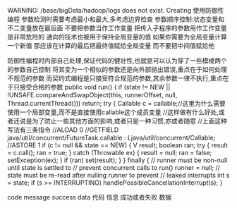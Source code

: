 WARNING: /base/bigData/hadoop/logs does not exist. Creating
使用防御性编程
参数检测时需要考虑最小和最大,多考虑边界检查
参数顺序控制:状态变量和不二变量放在最后面
不要把参数当作工作变量
把传入子程序的参数用作工作变量是非常危险的
通向的技术也被用于保持全局变量的值
如果你需要为全局变量计算一个新值
那应该在计算的最后把最终值赋给全局变量
而不要把中间值赋给他

防御性编程时内部自己处理,保证代码的健壮性,也就是可以认为穿了一些模棱两个的参数自己控制
将其变为一个相似的参数还是向外部抛出错误,重点在于如何处理不规范的参数
而契约式编程是只接受符合规范的参数,其余参数一律不执行,重点在于只接受合格的参数
public void run() {
        if (state != NEW ||
            !UNSAFE.compareAndSwapObject(this, runnerOffset,
                                         null, Thread.currentThread()))
            return;
        try {
            Callable<V> c = callable;//这里为什么需要使用一个局部变量,而不是直接使用callable这个成员变量
            //这样做有什么好处,或者还说是为了防止一些其他方面的影响,或者只是一种习惯,亦或者随意
            //上面这种写法有三条指令
                             //ALOAD 0
                             //GETFIELD java/util/concurrent/FutureTask.callable : Ljava/util/concurrent/Callable;
                             //ASTORE 1
            if (c != null && state == NEW) {
                V result;
                boolean ran;
                try {
                    result = c.call();
                    ran = true;
                } catch (Throwable ex) {
                    result = null;
                    ran = false;
                    setException(ex);
                }
                if (ran)
                    set(result);
            }
        } finally {
            // runner must be non-null until state is settled to
            // prevent concurrent calls to run()
            runner = null;
            // state must be re-read after nulling runner to prevent
            // leaked interrupts
            int s = state;
            if (s >= INTERRUPTING)
                handlePossibleCancellationInterrupt(s);
        }

code message success data
代码  信息  成功或者失败  数据